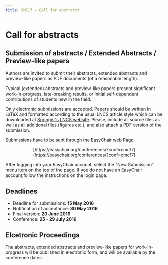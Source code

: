 ```yaml
---
title: CMC17 – Call for abstracts
---
```


Call for abstracts
======================

Submission of abstracts / Extended Abstracts / Preview-like papers
-----------------------------------------------------------------------------------

Authors are  invited to submit their abstracts, extended abstracts and preview-like
papers as PDF documents (of a reasonable length). 

Typical  (extended)  abstracts  and  preview-like  papers  present  significant 
work-in-progress, late-breaking results,  or  initial  self-dependent contributions
of students new in the field.

Only electronic submissions are accepted. Papers should be written in LaTeX and
formatted according to the usual  LNCS article style which can be downloaded at
[Springer's LNCS website](http://www.springer.com/lncs).  Please, include all
source files as well as  all additional files (figures etc.), and also attach a
PDF version of the submission.

Submissions have to be sent through the EasyChair web Page

<p style="text-align: center;">[https://easychair.org/conferences/?conf=cmc17](https://easychair.org/conferences/?conf=cmc17)</p>

After logging  into your  EasyChair  account, select  the “New Submission” menu 
item on the top of the page. If you do not have an EasyChair account,follow the 
instructions on the login page.

Deadlines
-----------

* Deadline for submissions:       **15 May 2016**
* Notification of acceptance:     **30 May 2016**
* Final version:                  **20 June 2016**
* Conference:                     **25 - 29 July 2016**

Elcetronic Proceedings
---------------------------

The abstracts, extended abstracts and preview-like papers for work-in-progress
will be published in electronic form, and will be available by the conference
dates.
